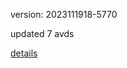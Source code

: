 version: 2023111918-5770

updated 7 avds

[details](https://github.com/0x74f917491bfa7ebfa379/ali_avd_db/blob/master/change_log/2023/11/19/18/5770.txt)